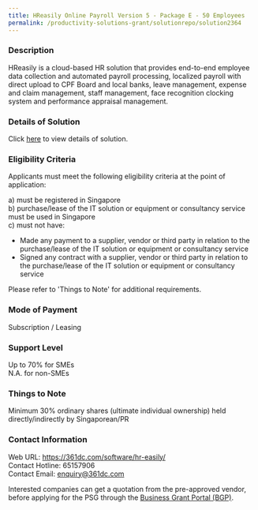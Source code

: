 ```yaml
---
title: HReasily Online Payroll Version 5 - Package E - 50 Employees
permalink: /productivity-solutions-grant/solutionrepo/solution2364
---
```


### Description

HReasily is a cloud-based HR solution that provides end-to-end employee data collection and automated payroll processing, localized payroll with direct upload to CPF Board and local banks, leave management, expense and claim management, staff management, face recognition clocking system and performance appraisal management.

### Details of Solution

Click <a href='https://www.gobusiness.gov.sg/images/psg/361_Degree_HReasily_20210092_Desensitised_Annex_3_Part_5.pdf' target='_blank' rel='noopener'>here</a> to view details of solution.

### Eligibility Criteria

Applicants must meet the following eligibility criteria at the point of application:

a) must be registered in Singapore <br>
b) purchase/lease of the IT solution or equipment or consultancy service must be used in Singapore <br>
c) must not have:
- Made any payment to a supplier, vendor or third party in relation to the purchase/lease of the IT solution or equipment or consultancy service
- Signed any contract with a supplier, vendor or third party in relation to the purchase/lease of the IT solution or equipment or consultancy service

Please refer to 'Things to Note' for additional requirements.

### Mode of Payment
Subscription / Leasing

### Support Level
Up to 70% for SMEs <br>
N.A. for non-SMEs

### Things to Note
Minimum 30% ordinary shares (ultimate individual ownership) held directly/indirectly by Singaporean/PR

### Contact Information
Web URL: https://361dc.com/software/hr-easily/<br>Contact Hotline: 65157906 <br>Contact Email: enquiry@361dc.com <br>

Interested companies can get a quotation from the pre-approved vendor, before applying for the PSG through the <a target='_blank' rel='noopener' href='https://www.businessgrants.gov.sg/'>Business Grant Portal (BGP)</a>.
